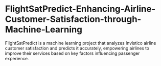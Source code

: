 # FlightSatPredict-Enhancing-Airline-Customer-Satisfaction-through-Machine-Learning
FlightSatPredict is a machine learning project that analyzes Invistico airline customer satisfaction and predicts it accurately, empowering airlines to improve their services based on key factors influencing passenger experience.
